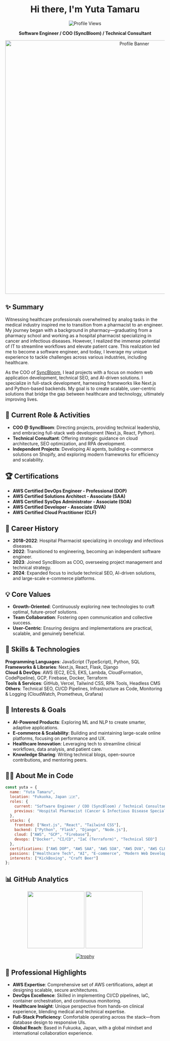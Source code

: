 <div align="center">
  
# Hi there, I'm Yuta Tamaru

![Profile Views](https://komarev.com/ghpvc/?username=yutabee&color=blue)

**Software Engineer / COO (SyncBloom) / Technical Consultant**

<img src="https://github.com/user-attachments/assets/a622d7c5-4811-45c3-b370-27a37ca4f26c" alt="Profile Banner" width="800">

</div>

## ✨ Summary

Witnessing healthcare professionals overwhelmed by analog tasks in the medical industry inspired me to transition from a pharmacist to an engineer. My journey began with a background in pharmacy—graduating from a pharmacy school and working as a hospital pharmacist specializing in cancer and infectious diseases. However, I realized the immense potential of IT to streamline workflows and elevate patient care. This realization led me to become a software engineer, and today, I leverage my unique experience to tackle challenges across various industries, including healthcare.

As the COO of [SyncBloom](https://syncbloom.jp/), I lead projects with a focus on modern web application development, technical SEO, and AI-driven solutions. I specialize in full-stack development, harnessing frameworks like Next.js and Python-based backends. My goal is to create scalable, user-centric solutions that bridge the gap between healthcare and technology, ultimately improving lives.

## 🌱 Current Role & Activities

- **COO @ SyncBloom**: Directing projects, providing technical leadership, and embracing full-stack web development (Next.js, React, Python).  
- **Technical Consultant**: Offering strategic guidance on cloud architecture, SEO optimization, and RPA development.  
- **Independent Projects**: Developing AI agents, building e-commerce solutions on Shopify, and exploring modern frameworks for efficiency and scalability.

## 🏆 Certifications

- **AWS Certified DevOps Engineer - Professional (DOP)**  
- **AWS Certified Solutions Architect - Associate (SAA)**  
- **AWS Certified SysOps Administrator - Associate (SOA)**  
- **AWS Certified Developer - Associate (DVA)**  
- **AWS Certified Cloud Practitioner (CLF)**

## 📜 Career History

- **2018–2022**: Hospital Pharmacist specializing in oncology and infectious diseases.  
- **2022**: Transitioned to engineering, becoming an independent software engineer.  
- **2023**: Joined SyncBloom as COO, overseeing project management and technical strategy.  
- **2024**: Expanded focus to include technical SEO, AI-driven solutions, and large-scale e-commerce platforms.

## 💡 Core Values

- **Growth-Oriented**: Continuously exploring new technologies to craft optimal, future-proof solutions.  
- **Team Collaboration**: Fostering open communication and collective success.  
- **User-Centric**: Ensuring designs and implementations are practical, scalable, and genuinely beneficial.

## 🔧 Skills & Technologies

**Programming Languages**: JavaScript (TypeScript), Python, SQL  
**Frameworks & Libraries**: Next.js, React, Flask, Django  
**Cloud & DevOps**: AWS (EC2, ECS, EKS, Lambda, CloudFormation, CodePipeline), GCP, Firebase, Docker, Terraform  
**Tools & Services**: GitHub, Vercel, Tailwind CSS, RPA Tools, Headless CMS  
**Others**: Technical SEO, CI/CD Pipelines, Infrastructure as Code, Monitoring & Logging (CloudWatch, Prometheus, Grafana)

## 🎯 Interests & Goals

- **AI-Powered Products**: Exploring ML and NLP to create smarter, adaptive applications.  
- **E-commerce & Scalability**: Building and maintaining large-scale online platforms, focusing on performance and UX.  
- **Healthcare Innovation**: Leveraging tech to streamline clinical workflows, data analysis, and patient care.  
- **Knowledge Sharing**: Writing technical blogs, open-source contributions, and mentoring peers.

## 🧑‍💻 About Me in Code

```javascript
const yuta = {
  name: "Yuta Tamaru",
  location: "Fukuoka, Japan 🇯🇵",
  roles: {
    current: "Software Engineer / COO (SyncBloom) / Technical Consultant",
    previous: "Hospital Pharmacist (Cancer & Infectious Disease Specialty)"
  },
  stacks: {
    frontend: ["Next.js", "React", "Tailwind CSS"],
    backend: ["Python", "Flask", "Django", "Node.js"],
    cloud: ["AWS", "GCP", "Firebase"],
    devops: ["Docker", "CI/CD", "IaC (Terraform)", "Technical SEO"]
  },
  certifications: ["AWS DOP", "AWS SAA", "AWS SOA", "AWS DVA", "AWS CLF"],
  passions: ["Healthcare Tech", "AI", "E-commerce", "Modern Web Development"],
  interests: ["KickBoxing", "Craft Beer"]
};
```

## 📊 GitHub Analytics

<div align="center">
  <img height="180em" src="https://github-readme-stats.vercel.app/api?username=yutabee&count_private=true&show_icons=true&theme=onedark" />
  <img height="180em" src="https://github-readme-stats.vercel.app/api/top-langs/?username=yutabee&layout=compact&theme=onedark&langs_count=8" />
</div>

<div align="center">
  
[![trophy](https://github-profile-trophy.vercel.app/?username=yutabee&theme=onedark&column=7&no-frame=true&margin-w=15)](https://github.com/yutabee/github-profile-trophy)
  
</div>

## 🌟 Professional Highlights

- **AWS Expertise**: Comprehensive set of AWS certifications, adept at designing scalable, secure architectures.
- **DevOps Excellence**: Skilled in implementing CI/CD pipelines, IaC, container orchestration, and continuous monitoring.
- **Healthcare Insight**: Unique perspective from hands-on clinical experience, blending medical and technical expertise.
- **Full-Stack Proficiency**: Comfortable operating across the stack—from database design to responsive UIs.
- **Global Reach**: Based in Fukuoka, Japan, with a global mindset and international collaboration experience.
